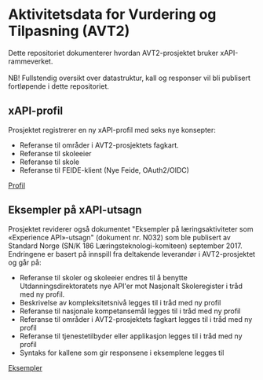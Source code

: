 # Aktivitetsdata for Vurdering og Tilpasning (AVT2)
Dette repositoriet dokumenterer hvordan AVT2-prosjektet bruker xAPI-rammeverket. </br></br>NB! Fullstendig oversikt over datastruktur, kall og responser vil bli publisert fortløpende i dette repositoriet.
## xAPI-profil
Prosjektet registrerer en ny xAPI-profil med seks nye konsepter:
- Referanse til områder i AVT2-prosjektets fagkart.
- Referanse til skoleeier
- Referanse til skole
- Referanse til FEIDE-klient (Nye Feide, OAuth2/OIDC)

[Profil](avt.jsonld)

## Eksempler på xAPI-utsagn
Prosjektet reviderer også dokumentet "Eksempler på læringsaktiviteter som «Experience API»-utsagn" (dokument nr. N032) som ble publisert av Standard Norge (SN/K 186 Læringsteknologi-komiteen) september 2017. Endringene er basert på innspill fra deltakende leverandør i AVT2-prosjektet og går på:
- Referanse til skoler og skoleeier endres til å benytte Utdanningsdirektoratets nye API'er mot Nasjonalt Skoleregister i tråd med ny profil.
- Beskrivelse av kompleksitetsnivå legges til i tråd med ny profil
- Referanse til nasjonale kompetansemål legges til i tråd med ny profil
- Referanse til områder i AVT2-prosjektets fagkart legges til i tråd med ny profil
- Referanse til tjenestetilbyder eller applikasjon legges til i tråd med ny profil
- Syntaks for kallene som gir responsene i eksemplene legges til

[Eksempler](eksempler.md)
